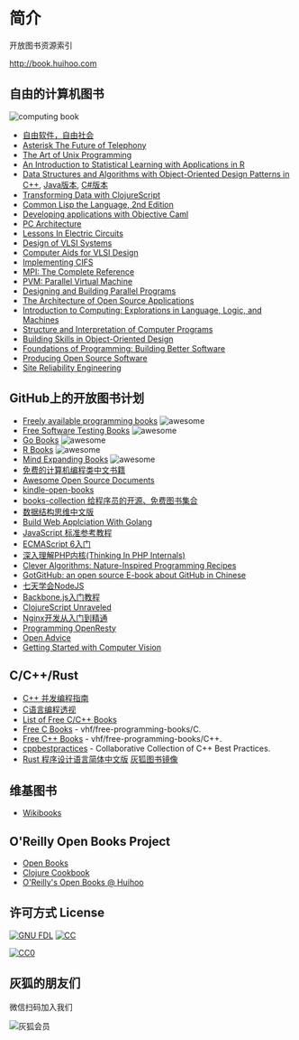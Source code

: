 # 简介
开放图书资源索引

http://book.huihoo.com

## 自由的计算机图书
![computing book](http://wiki.huihoo.com/images/c/c3/Free-computing-books.jpg)

* [自由软件，自由社会](http://book.huihoo.com/free-software-free-society/)
* [Asterisk The Future of Telephony](http://book.huihoo.com/pdf/asterisk-the-future-of-telephony/)
* [The Art of Unix Programming](http://book.huihoo.com/the-art-of-unix-programming/)
* [An Introduction to Statistical Learning with Applications in R](http://book.huihoo.com/introduction-to-statistical-learning/)
* [Data Structures and Algorithms with Object-Oriented Design Patterns in C++](http://book.huihoo.com/data-structures-and-algorithms-with-object-oriented-design-patterns-in-c++/html/), [Java版本](http://book.huihoo.com/data-structures-and-algorithms-with-object-oriented-design-patterns-in-java/html/), [C#版本](http://book.huihoo.com/data-structures-and-algorithms-with-object-oriented-design-patterns-in-csharp/html/)
* [Transforming Data with ClojureScript](http://langintro.com/cljsbook/)
* [Common Lisp the Language, 2nd Edition](http://book.huihoo.com/common-lisp-the-language-2nd-edition/clm.html)
* [Developing applications with Objective Caml](http://book.huihoo.com/developing-applications-with-objective-caml/)
* [PC Architecture](http://book.huihoo.com/pc-architecture/start.htm)
* [Lessons In Electric Circuits](http://book.huihoo.com/lessons-in-electric-circuits/)
* [Design of VLSI Systems](http://book.huihoo.com/design-of-vlsi-systems/toc.html)
* [Computer Aids for VLSI Design](http://book.huihoo.com/computer-aids-for-vlsi-design/)
* [Implementing CIFS](http://book.huihoo.com/implementing-cifs/)
* [MPI: The Complete Reference](http://book.huihoo.com/mpi-the-complete-reference/)
* [PVM: Parallel Virtual Machine](http://book.huihoo.com/parallel-virtual-machine-version-3/)
* [Designing and Building Parallel Programs](http://book.huihoo.com/designing-and-building-parallel-programs/)
* [The Architecture of Open Source Applications](http://aosabook.org/en/index.html)
* [Introduction to Computing: Explorations in Language, Logic, and Machines](http://computingbook.org/)
* [Structure and Interpretation of Computer Programs](https://mitpress.mit.edu/sicp/full-text/book/book.html)
* [Building Skills in Object-Oriented Design](http://buildingskills.itmaybeahack.com/)
* [Foundations of Programming: Building Better Software](http://openmymind.net/FoundationsOfProgramming.pdf)
* [Producing Open Source Software](http://producingoss.com/)
* [Site Reliability Engineering](https://landing.google.com/sre/book/)

## GitHub上的开放图书计划
* [Freely available programming books](https://github.com/vhf/free-programming-books) ![awesome](http://wiki.huihoo.com/images/1/13/Awesome.png)
* [Free Software Testing Books](https://github.com/ligurio/free-software-testing-books/blob/master/free-software-testing-books.md) ![awesome](http://wiki.huihoo.com/images/1/13/Awesome.png)
* [Go Books](https://github.com/dariubs/GoBooks) ![awesome](http://wiki.huihoo.com/images/1/13/Awesome.png)
* [R Books](https://github.com/RomanTsegelskyi/rbooks) ![awesome](http://wiki.huihoo.com/images/1/13/Awesome.png)
* [Mind Expanding Books](https://github.com/hackerkid/Mind-Expanding-Books) ![awesome](http://wiki.huihoo.com/images/1/13/Awesome.png)
* [免费的计算机编程类中文书籍](https://github.com/justjavac/free-programming-books-zh_CN)
* [Awesome Open Source Documents](https://github.com/hubtee/awesome-opensource-documents#chinese)
* [kindle-open-books](https://github.com/ericzhang-cn/kindle-open-books)
* [books-collection 给程序员的开源、免费图书集合](https://github.com/waylau/books-collection)
* [数据结构思维中文版](https://github.com/wizardforcel/think-dast-zh)
* [Build Web Applciation With Golang](https://github.com/astaxie/build-web-application-with-golang)
* [JavaScript 标准参考教程](https://github.com/ruanyf/jstutorial/)
* [ECMAScript 6入门](https://github.com/ruanyf/es6tutorial)
* [深入理解PHP内核(Thinking In PHP Internals)](https://github.com/reeze/tipi)
* [Clever Algorithms: Nature-Inspired Programming Recipes](https://github.com/jbrownlee/CleverAlgorithms)
* [GotGitHub: an open source E-book about GitHub in Chinese](https://github.com/gotgit/gotgithub)
* [七天学会NodeJS](https://github.com/nqdeng/7-days-nodejs)
* [Backbone.js入门教程](https://github.com/the5fire/backbonejs-learning-note)
* [ClojureScript Unraveled](https://github.com/funcool/clojurescript-unraveled)
* [Nginx开发从入门到精通](https://github.com/taobao/nginx-book)
* [Programming OpenResty](https://github.com/openresty/programming-openresty)
* [Open Advice](https://github.com/Open-Advice/Open-Advice)
* [Getting Started with Computer Vision](https://github.com/atduskgreg/opencv-processing-book)

## C/C++/Rust
* [C++ 并发编程指南](https://github.com/forhappy/Cplusplus-Concurrency-In-Practice)
* [C语言编程透视](https://github.com/tinyclub/open-c-book)
* [List of Free C/C++ Books](https://github.com/fffaraz/awesome-cpp/blob/master/books.md)
* [Free C Books](https://github.com/vhf/free-programming-books/blob/master/free-programming-books.md#c) - vhf/free-programming-books/C.
* [Free C++ Books](https://github.com/vhf/free-programming-books/blob/master/free-programming-books.md#c-1) - vhf/free-programming-books/C++.
* [cppbestpractices](https://github.com/lefticus/cppbestpractices) - Collaborative Collection of C++ Best Practices.
* [Rust 程序设计语言简体中文版](https://github.com/KaiserY/rust-book-chinese) [灰狐图书镜像](http://book.huihoo.com/rust/the-rust-programming-language/)

## 维基图书
* [Wikibooks](https://www.wikibooks.org/)

## O'Reilly Open Books Project
* [Open Books](http://www.oreilly.com/openbook/)
* [Clojure Cookbook](https://github.com/clojure-cookbook/clojure-cookbook)
* [O'Reilly's Open Books @ Huihoo](http://book.huihoo.com/oreilly/)

## 许可方式 License
[![GNU FDL](http://wiki.huihoo.com/skins/common/images/gnu-fdl.png)](http://wiki.huihoo.com/wiki/CC-BY-SA_3.0) [![CC](http://wiki.huihoo.com/images/4/4e/CC-BY-SA_3.0-88x31.png)](http://wiki.huihoo.com/wiki/CC-BY-SA_3.0)
<p xmlns:dct="http://purl.org/dc/terms/" xmlns:vcard="http://www.w3.org/2001/vcard-rdf/3.0#">
  <a rel="license"
     href="http://creativecommons.org/publicdomain/zero/1.0/">
    <img src="http://i.creativecommons.org/p/zero/1.0/88x31.png" style="border-style: none;" alt="CC0" />
  </a>
</p>

## 灰狐的朋友们
微信扫码加入我们

![灰狐会员](http://wiki.huihoo.com/images/2/25/Zsxq.jpg)
